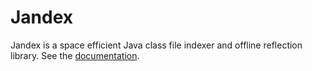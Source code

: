 # Jandex 

Jandex is a space efficient Java class file indexer and offline reflection library.
See the [documentation](https://smallrye.io/jandex/).
